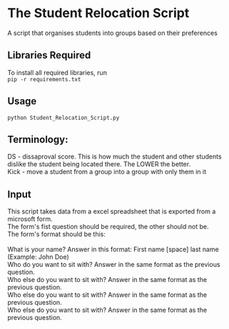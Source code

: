 # The Student Relocation Script  
A script that organises students into groups based on their preferences  
  
## Libraries Required  
To install all required libraries, run  
`pip -r requirements.txt`  
  
## Usage  
`python Student_Relocation_Script.py`  
  
## Terminology:  
DS - dissaproval score. This is how much the student and other students dislike the student being located there. The LOWER the better.\
Kick - move a student from a group into a group with only them in it  
  
## Input  
This script takes data from a excel spreadsheet that is exported from a microsoft form.\
The form's fist question should be required, the other should not be.\
The form's format should be this:\
\
What is your name? Answer in this format: First name [space] last name (Example: John Doe)\
Who do you want to sit with? Answer in the same format as the previous question.\
Who else do you want to sit with? Answer in the same format as the previous question.\
Who else do you want to sit with? Answer in the same format as the previous question.\
Who else do you want to sit with? Answer in the same format as the previous question.
